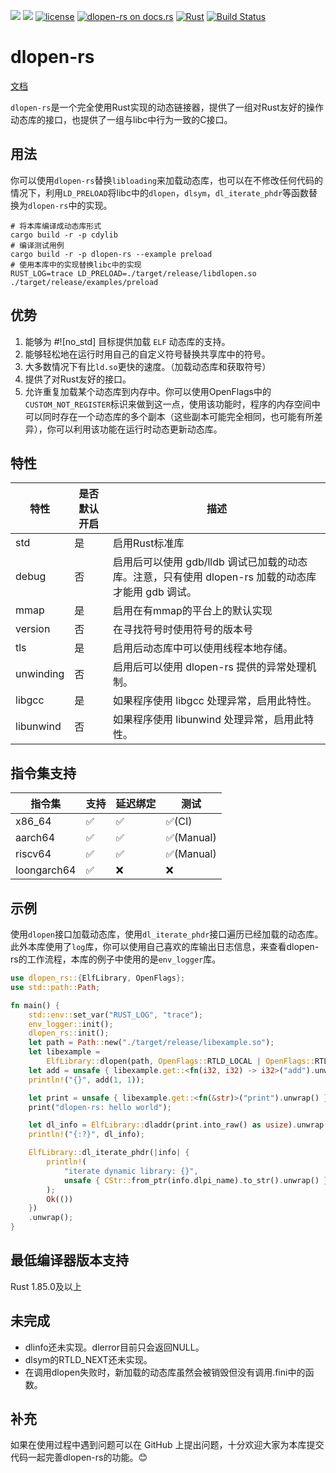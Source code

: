[![](https://img.shields.io/crates/v/dlopen-rs.svg)](https://crates.io/crates/dlopen-rs)
[![](https://img.shields.io/crates/d/dlopen-rs.svg)](https://crates.io/crates/dlopen-rs)
[![license](https://img.shields.io/crates/l/dlopen-rs.svg)](https://crates.io/crates/dlopen-rs)
[![dlopen-rs on docs.rs](https://docs.rs/dlopen-rs/badge.svg)](https://docs.rs/dlopen-rs)
[![Rust](https://img.shields.io/badge/rust-1.85.0%2B-blue.svg?maxAge=3600)](https://github.com/weizhiao/dlopen_rs)
[![Build Status](https://github.com/weizhiao/dlopen-rs/actions/workflows/rust.yml/badge.svg)](https://github.com/weizhiao/dlopen-rs/actions)
# dlopen-rs

[文档](https://docs.rs/dlopen-rs/)

`dlopen-rs`是一个完全使用Rust实现的动态链接器，提供了一组对Rust友好的操作动态库的接口，也提供了一组与libc中行为一致的C接口。

## 用法
你可以使用`dlopen-rs`替换`libloading`来加载动态库，也可以在不修改任何代码的情况下，利用`LD_PRELOAD`将libc中的`dlopen`，`dlsym`，`dl_iterate_phdr`等函数替换为`dlopen-rs`中的实现。

```shell
# 将本库编译成动态库形式
cargo build -r -p cdylib
# 编译测试用例
cargo build -r -p dlopen-rs --example preload
# 使用本库中的实现替换libc中的实现
RUST_LOG=trace LD_PRELOAD=./target/release/libdlopen.so ./target/release/examples/preload
```

## 优势
1. 能够为 #![no_std] 目标提供加载 `ELF` 动态库的支持。
2. 能够轻松地在运行时用自己的自定义符号替换共享库中的符号。
3. 大多数情况下有比`ld.so`更快的速度。（加载动态库和获取符号）
4. 提供了对Rust友好的接口。
5. 允许重复加载某个动态库到内存中。你可以使用OpenFlags中的`CUSTOM_NOT_REGISTER`标识来做到这一点，使用该功能时，程序的内存空间中可以同时存在一个动态库的多个副本（这些副本可能完全相同，也可能有所差异），你可以利用该功能在运行时动态更新动态库。

## 特性

| 特性      | 是否默认开启 | 描述                                                                                               |
| --------- | ------------ | -------------------------------------------------------------------------------------------------- |
| std       | 是           | 启用Rust标准库                                                                                     |
| debug     | 否           | 启用后可以使用 gdb/lldb 调试已加载的动态库。注意，只有使用 dlopen-rs 加载的动态库才能用 gdb 调试。 |
| mmap      | 是           | 启用在有mmap的平台上的默认实现                                                                     |  |
| version   | 否           | 在寻找符号时使用符号的版本号                                                                       |
| tls       | 是           | 启用后动态库中可以使用线程本地存储。                                                               |  |
| unwinding | 否           | 启用后可以使用 dlopen-rs 提供的异常处理机制。                                                      |
| libgcc    | 是           | 如果程序使用 libgcc 处理异常，启用此特性。                                                         |
| libunwind | 否           | 如果程序使用 libunwind 处理异常，启用此特性。                                                      |

## 指令集支持

| 指令集      | 支持 | 延迟绑定 | 测试      |
| ----------- | ---- | -------- | --------- |
| x86_64      | ✅    | ✅        | ✅(CI)     |
| aarch64     | ✅    | ✅        | ✅(Manual) |
| riscv64     | ✅    | ✅        | ✅(Manual) |
| loongarch64 | ✅    | ❌        | ❌         |

## 示例

使用`dlopen`接口加载动态库，使用`dl_iterate_phdr`接口遍历已经加载的动态库。此外本库使用了`log`库，你可以使用自己喜欢的库输出日志信息，来查看dlopen-rs的工作流程，本库的例子中使用的是`env_logger`库。
```rust
use dlopen_rs::{ElfLibrary, OpenFlags};
use std::path::Path;

fn main() {
    std::env::set_var("RUST_LOG", "trace");
    env_logger::init();
    dlopen_rs::init();
    let path = Path::new("./target/release/libexample.so");
    let libexample =
        ElfLibrary::dlopen(path, OpenFlags::RTLD_LOCAL | OpenFlags::RTLD_LAZY).unwrap();
    let add = unsafe { libexample.get::<fn(i32, i32) -> i32>("add").unwrap() };
    println!("{}", add(1, 1));

    let print = unsafe { libexample.get::<fn(&str)>("print").unwrap() };
    print("dlopen-rs: hello world");

	let dl_info = ElfLibrary::dladdr(print.into_raw() as usize).unwrap();
    println!("{:?}", dl_info);

    ElfLibrary::dl_iterate_phdr(|info| {
        println!(
            "iterate dynamic library: {}",
            unsafe { CStr::from_ptr(info.dlpi_name).to_str().unwrap() }
        );
        Ok(())
    })
    .unwrap();
}
```

## 最低编译器版本支持
Rust 1.85.0及以上

## 未完成
* dlinfo还未实现。dlerror目前只会返回NULL。
* dlsym的RTLD_NEXT还未实现。
* 在调用dlopen失败时，新加载的动态库虽然会被销毁但没有调用.fini中的函数。
## 补充
如果在使用过程中遇到问题可以在 GitHub 上提出问题，十分欢迎大家为本库提交代码一起完善dlopen-rs的功能。😊
